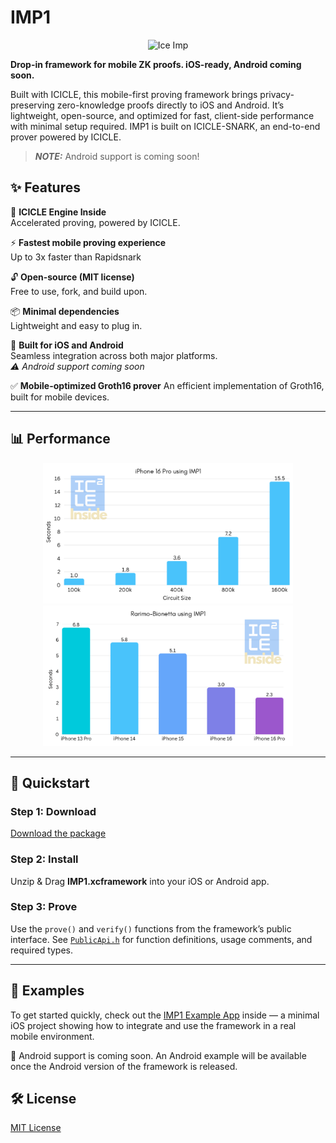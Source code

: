 # IMP1

<div align="center">
  <img src="https://github.com/user-attachments/assets/67d85e08-5739-40a4-84a1-f631d3280eaf" alt="Ice Imp" width="300"/>
</div>

**Drop-in framework for mobile ZK proofs. iOS-ready, Android coming soon.**

Built with ICICLE, this mobile-first proving framework brings privacy-preserving zero-knowledge proofs directly to iOS and Android. It’s lightweight, open-source, and optimized for fast, client-side performance with minimal setup required. IMP1 is built on ICICLE-SNARK, an end-to-end prover powered by ICICLE.

> **_NOTE:_** Android support is coming soon!

## ✨ Features

🔧 **ICICLE Engine Inside**  
  Accelerated proving, powered by ICICLE.

⚡ **Fastest mobile proving experience**  
Up to 3x faster than Rapidsnark

🔓 **Open-source (MIT license)**  
  Free to use, fork, and build upon.

📦 **Minimal dependencies**  
  Lightweight and easy to plug in.

📱 **Built for iOS and Android**  
  Seamless integration across both major platforms.  
  _⚠ Android support coming soon_

✅ **Mobile-optimized Groth16 prover**
An efficient implementation of Groth16, built for mobile devices.

---
## 📊 Performance

<div align="center">
  <img src="IMP iphone.png" alt="IMP1 performance by circuit size" width="400"/>
</div>

<div align="center">
  <img src="IMP rarimo.png" alt="IMP1 performance across devices" width="400"/>
</div>

---

## 🚀 Quickstart

### Step 1: Download  
[Download the package](https://github.com/ingonyama-zk/imp1/releases/download/v0.2.0/imp1.xcframework.zip) 

### Step 2: Install  
Unzip & Drag **IMP1.xcframework** into your iOS or Android app.

### Step 3: Prove
Use the `prove()` and `verify()` functions from the framework’s public interface.
See [`PublicApi.h`](https://github.com/ingonyama-zk/imp1/blob/main/icicle-snark/icicle-snark/PublicApi.h) for function definitions, usage comments, and required types.

---

## 🧪 Examples
To get started quickly, check out the [IMP1 Example App](https://github.com/ingonyama-zk/imp1/tree/main/ios/ExampleApp) inside — a minimal iOS project showing how to integrate and use the framework in a real mobile environment.

📱 Android support is coming soon. An Android example will be available once the Android version of the framework is released.


## 🛠 License

[MIT License](./LICENSE)
